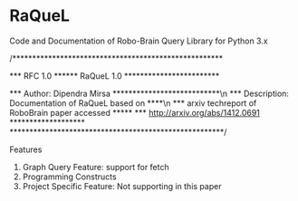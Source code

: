 RaQueL
======

Code and Documentation of Robo-Brain Query Library for Python 3.x

/*****************************************************

*** RFC 1.0 ****** RaQueL 1.0 ************************

*** Author: Dipendra Mirsa ***************************\n
*** Description: Documentation of RaQueL based on ****\n
*** arxiv techreport of RoboBrain paper accessed *****
*** http://arxiv.org/abs/1412.0691 *******************
******************************************************/

Features

1. Graph Query Feature: support for fetch
2. Programming Constructs
3. Project Specific Feature: Not supporting in this paper
